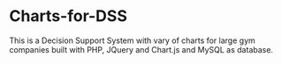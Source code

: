 # Charts-for-DSS
This is a Decision Support System with vary of charts for large gym companies built with PHP, JQuery and Chart.js and MySQL as database.


